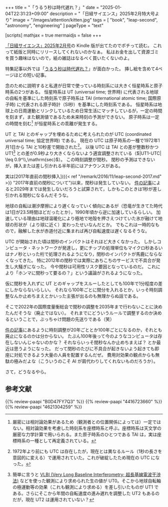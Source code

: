 +++
title = "「うるう秒は時代遅れ？」"
date =  "2025-01-04T22:31:23+09:00"
description = "「日経サイエンス」2025年2月特大号より"
image = "/images/attention/kitten.jpg"
tags = [ "book", "leap-second", "astronomy", "engineering" ]
pageType = "text"

[scripts]
  mathjax = true
  mermaidjs = false
+++

[「日経サイエンス」2025年2月号]の Kindle 版が出てたのでポチって読む。
これって紙版と同時にリリースしてくれないのかなぁ。
私はお金を出して資源ゴミを買う趣味はないので，紙の雑誌はなるべく買いたくないのよ。

特集記事以外では「[うるう秒は時代遅れ？]」が面白かった。
挿し絵を含めて4ページほどの短い記事。

念のために説明すると私達が日常で使っている時刻系には大きく恒星時系と原子時系の2つがある。
恒星時系は UT (universal time; 世界時) に代表される地球の自転を基準にした時刻系で原子時系は TAI (international atomic time; 国際原子時) に代表される原子時計（SI秒）を基準にした時刻系である。
恒星時系は地球上の日周運動とリンクしているため日常生活にマッチしているが，一定の時間を刻まず，また観測値であるため未来時刻の予測ができない。
原子時系は一定の時間を刻む[^t1] が恒星時系との乖離が発生する。

[^t1]: 厳密には相対論効果があるため（観測者との位置関係によっては）一定ではない。相対論効果を考慮した時刻系を座標時系と呼ぶ。座標時系は天文学の厳密な力学計算で用いられる。また原子時系のひとつである TAI は，実は座標時系の一種として再定義されている。

UT と TAI とのギャップを埋めるために考えられたのが UTC (coordinated universal time; 協定世界時) である。
現在の UTC は原子時系の一種で1972年1月1日から TAI と10秒差で開始された[^utc1]。
以後 UTC は TAI との差が整数秒かつ UT1[^ut1] との差が0.9秒より大きくならないよう適宜調整されている（$|UT1-UTC| \leq 0.9^\\,\mathrm{sec}$）。
この時刻調整が閏秒。
閏秒の予測はできないが，挿入または差し引かれる半年前にはアナウンスがある。

[^ut1]: 簡単に言うと [VLBI (Very Long Baseline Interferometry; 超長基線電波干渉法)](https://www.gsi.go.jp/uchusokuchi/vlbi-about.html "VLBIとは | 国土地理院") などを使った観測により求められた生の値が UT0。そこから地球自転軸の極運動等の効果（これも観測により求める）を差し引いたものが UT1 である。さらにそこから年間の自転速度の進み遅れを調整した UT2 もあるのだが，現在 UT2 は運用されていない？

[^utc1]: 1972年より前にも UTC は存在したが，現在とは異なるルール（1秒の長さを意図的に変える）で運用されていた。これが破綻したため現在の UTC になった。

実は[2017年直前の閏秒挿入]({{< ref "/remark/2016/11/leap-second-2017.md" >}} "2017年直前の閏秒について")以来，閏秒は発生していない。
[件の記事][うるう秒は時代遅れ？]によると2029年までは発生しないだろうと試算されて，しかもこのときは1秒が差し引かれる閏秒になるんだそうな。

地球の自転は潮汐摩擦により遅くなっていく傾向にあるが（恐竜が生きてた時代は1日が23.5時間ほどだったとか），1990年頃から逆に加速しているらしい。
加速している理由は地球温暖化により極地で地殻を押さえつけていた氷が融けて地球の形状が（より球に近く）変わったせいなんだとか。
でもこれは一時的なもので，融解した水が赤道付近に集まれば再び自転速度は遅くなるそうな。

UTC が開始された頃は閏秒のインパクトはそれほど大きくなかった。
しかしコンピュータ・ネットワークが発達し，更にチップの処理単位もマイクロ秒あるいはナノ秒といった桁で処理されるようになり，閏秒のインパクトが馬鹿にならなくなってきた。
特に2012年の閏秒では実際にあちこちのサービスで不具合が発生し大騒ぎになった。
今や閏秒は可用性リスク要因となっているのだ。
これにより「ホンマに閏秒って要るの？」という議論がされるようになった。

仮に閏秒を入れずに UT とのギャップをスルーしたとしても100年で1分程度の差にしかならないらしい。
それなら100年ごとに閏分を入れるとか，いっそ時刻調整なんか止めちまえとかいった主張が出るのも無理からぬ話である。

そこで2022年の国際度量衡総会で閏秒の調整を2035年まで行わないことに決めたんだそうな（廃止ではない）。
それまでにどういうルールで調整するのか決めるということで，ぶっちゃけ問題の先送りである（笑）

[件の記事][うるう秒は時代遅れ？]にあるように時刻調整が20年ごととか100年ごとになるのか，それとも廃止になるのかは分からない。
たぶん100年後って今のようなコンピュータは存在しないんじゃないのかな？ それならいっそ閏秒なんか止めちまえば？ とか最近は思うようになった。
だって閏秒のたびに不具合が起きないよう起きても即座に対処できるよう大量の人員を配置するんだぜ。
費用対効果の観点からも無駄の極みだよな（こういうのこそ AI が肩代わりしてくれないものだろうか）。

さて，どうなるやら。

[「日経サイエンス」2025年2月号]: https://www.amazon.co.jp/dp/B0D47FY7Q3?tag=baldandersinf-22&linkCode=ogi&th=1&psc=1 "日経サイエンス2025年2月特大号 [雑誌] | 日経サイエンス | 趣味・その他 | Kindleストア | Amazon"
[うるう秒は時代遅れ？]: https://www.nikkei-science.com/202502_100.html "うるう秒は時流遅れ？ | 日経サイエンス"

## 参考文献

{{% review-paapi "B0D47FY7Q3" %}} <!-- 「日経サイエンス」2025年2月号 -->
{{% review-paapi "4416723660" %}} <!-- 天文年鑑 2025年版 -->
{{% review-paapi "4621304259" %}} <!-- 理科年表 2020 -->
